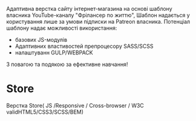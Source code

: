Адаптивна верстка сайту інтернет-магазина на основі шаблону власника  YouTube-каналу "Фрілансер по життю",
Шаблон надається у користування лише за умови підписки на Patreon власника.
Потенціал шаблону надає можливості використання:
- базових JS-модулів 
- Aдаптивних властивостей препроцесору SASS/SCSS
- налаштуванн GULP/WEBPACK

З повагою та подякою за ефективне навчання! 

# Store
Верстка Store( JS /Responsive / Cross-browser / W3C validHTML5/CSS3/SCSS/BEM)
